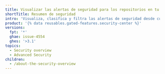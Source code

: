 ```yaml
---
title: Visualizar las alertas de seguridad para los repositorios en tu organización
shortTitle: Resumen de seguridad
intro: 'Visualiza, clasifica y filtra las alertas de seguridad desde cualquier parte de tu organización en un solo lugar.'
product: '{% data reusables.gated-features.security-center %}'
versions:
  fpt: '*'
  ghae: issue-4554
  ghes: '>3.1'
topics:
  - Security overview
  - Advanced Security
children:
  - /about-the-security-overview
---
```


